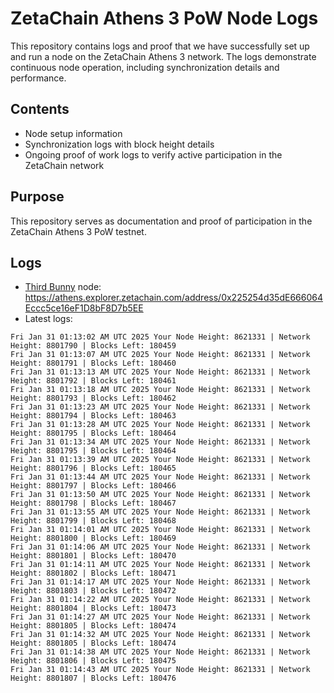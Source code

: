 # ZetaChain Athens 3 PoW Node Logs
This repository contains logs and proof that we have successfully set up and run a node on the ZetaChain Athens 3 network. The logs demonstrate continuous node operation, including synchronization details and performance.

## Contents
- Node setup information
- Synchronization logs with block height details
- Ongoing proof of work logs to verify active participation in the ZetaChain network

## Purpose
This repository serves as documentation and proof of participation in the ZetaChain Athens 3 PoW testnet.

## Logs

- [Third Bunny](https://thirdbunny.xyz/) node: https://athens.explorer.zetachain.com/address/0x225254d35dE666064Eccc5ce16eF1D8bF8D7b5EE
- Latest logs:
```
Fri Jan 31 01:13:02 AM UTC 2025 Your Node Height: 8621331 | Network Height: 8801790 | Blocks Left: 180459
Fri Jan 31 01:13:07 AM UTC 2025 Your Node Height: 8621331 | Network Height: 8801791 | Blocks Left: 180460
Fri Jan 31 01:13:13 AM UTC 2025 Your Node Height: 8621331 | Network Height: 8801792 | Blocks Left: 180461
Fri Jan 31 01:13:18 AM UTC 2025 Your Node Height: 8621331 | Network Height: 8801793 | Blocks Left: 180462
Fri Jan 31 01:13:23 AM UTC 2025 Your Node Height: 8621331 | Network Height: 8801794 | Blocks Left: 180463
Fri Jan 31 01:13:28 AM UTC 2025 Your Node Height: 8621331 | Network Height: 8801795 | Blocks Left: 180464
Fri Jan 31 01:13:34 AM UTC 2025 Your Node Height: 8621331 | Network Height: 8801795 | Blocks Left: 180464
Fri Jan 31 01:13:39 AM UTC 2025 Your Node Height: 8621331 | Network Height: 8801796 | Blocks Left: 180465
Fri Jan 31 01:13:44 AM UTC 2025 Your Node Height: 8621331 | Network Height: 8801797 | Blocks Left: 180466
Fri Jan 31 01:13:50 AM UTC 2025 Your Node Height: 8621331 | Network Height: 8801798 | Blocks Left: 180467
Fri Jan 31 01:13:55 AM UTC 2025 Your Node Height: 8621331 | Network Height: 8801799 | Blocks Left: 180468
Fri Jan 31 01:14:01 AM UTC 2025 Your Node Height: 8621331 | Network Height: 8801800 | Blocks Left: 180469
Fri Jan 31 01:14:06 AM UTC 2025 Your Node Height: 8621331 | Network Height: 8801801 | Blocks Left: 180470
Fri Jan 31 01:14:11 AM UTC 2025 Your Node Height: 8621331 | Network Height: 8801802 | Blocks Left: 180471
Fri Jan 31 01:14:17 AM UTC 2025 Your Node Height: 8621331 | Network Height: 8801803 | Blocks Left: 180472
Fri Jan 31 01:14:22 AM UTC 2025 Your Node Height: 8621331 | Network Height: 8801804 | Blocks Left: 180473
Fri Jan 31 01:14:27 AM UTC 2025 Your Node Height: 8621331 | Network Height: 8801805 | Blocks Left: 180474
Fri Jan 31 01:14:32 AM UTC 2025 Your Node Height: 8621331 | Network Height: 8801805 | Blocks Left: 180474
Fri Jan 31 01:14:38 AM UTC 2025 Your Node Height: 8621331 | Network Height: 8801806 | Blocks Left: 180475
Fri Jan 31 01:14:43 AM UTC 2025 Your Node Height: 8621331 | Network Height: 8801807 | Blocks Left: 180476
```
